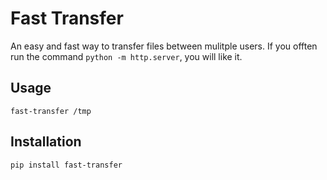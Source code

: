 # Fast Transfer

An easy and fast way to transfer files between mulitple users.
If you offten run the command `python -m http.server`, you will like it.


## Usage

```
fast-transfer /tmp
```

## Installation

```
pip install fast-transfer
```
